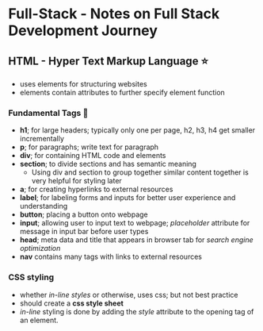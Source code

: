 # Full-Stack -  Notes on Full Stack Development Journey

## HTML - Hyper Text Markup Language :star:

* uses elements for structuring websites 
* elements contain attributes to further specify element function

### Fundamental Tags :bricks:
* **h1**; for large headers; typically only one per page, h2, h3, h4 get smaller incrementally
* **p**; for paragraphs; write text for paragraph
* **div**; for containing HTML code and elements
* **section**; to divide sections and has semantic meaning
    * Using div and section to group together similar content together is very helpful for styling later
* **a**; for creating hyperlinks to external resources
* **label**; for labeling forms and inputs for better user experience and understanding
* **button**; placing a button onto webpage
* **input**; allowing user to input text to webpage; *placeholder* attribute for message in input bar before user types
* **head**; meta data and title that appears in browser tab for *search engine optimization*
* **nav** contains many tags with links to external resources 

### CSS styling
* whether *in-line styles* or otherwise, uses css; but not best practice
* should create a **css style sheet**
* *in-line* styling is done by adding the *style* attribute to the opening tag of an element.

